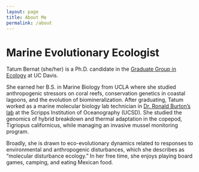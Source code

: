 ```yaml
---
layout: page
title: About Me
permalink: /about
---
```


# Marine Evolutionary Ecologist

Tatum Bernat (she/her) is a Ph.D. candidate in the [Graduate Group in Ecology](https://ecology.ucdavis.edu/) at UC Davis. 

She earned her B.S. in Marine Biology from UCLA where she studied anthropogenic stressors on coral reefs, conservation genetics in coastal lagoons, and the evolution of biomineralization. After graduating, Tatum worked as a marine molecular biology lab technician in [Dr. Ronald Burton’s lab](https://burtonlab.weebly.com/store/c1/Featured_Products.html) at the Scripps Institution of Oceanography (UCSD). She studied the genomics of hybrid breakdown and thermal adaptation in the copepod, Tigriopus californicus, while managing an invasive mussel monitoring program. 

Broadly, she is drawn to eco-evolutionary dynamics related to responses to environmental and anthropogenic disturbances, which she describes as “molecular disturbance ecology.” In her free time, she enjoys playing board games, camping, and eating Mexican food.
